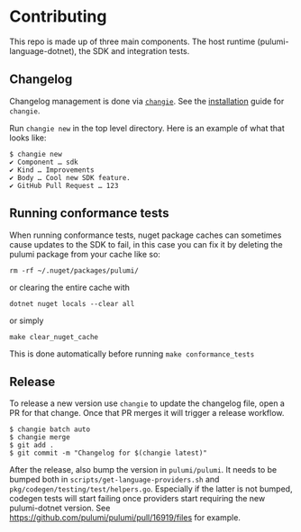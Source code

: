 # Contributing

This repo is made up of three main components. The host runtime (pulumi-language-dotnet), the SDK and integration tests.

## Changelog

Changelog management is done via [`changie`](https://changie.dev/).
See the [installation](https://changie.dev/guide/installation/) guide for `changie`.

Run `changie new` in the top level directory. Here is an example of what that looks like:

```shell
$ changie new
✔ Component … sdk
✔ Kind … Improvements
✔ Body … Cool new SDK feature.
✔ GitHub Pull Request … 123
```

## Running conformance tests

When running conformance tests, nuget package caches can sometimes cause updates to the SDK to fail,
in this case you can fix it by deleting the pulumi package from your cache like so:

```shell
rm -rf ~/.nuget/packages/pulumi/
```

or clearing the entire cache with

```shell
dotnet nuget locals --clear all
```

or simply

```shell
make clear_nuget_cache
```

This is done automatically before running `make conformance_tests`

## Release

To release a new version use `changie` to update the changelog file, open a PR for that change. Once that PR merges it will trigger a release workflow.

```shell
$ changie batch auto
$ changie merge
$ git add .
$ git commit -m "Changelog for $(changie latest)"
```

After the release, also bump the version in `pulumi/pulumi`.  It needs to be bumped both in `scripts/get-language-providers.sh` and `pkg/codegen/testing/test/helpers.go`.  Especially if the latter is not bumped, codegen tests will start failing once providers start requiring the new pulumi-dotnet version. See https://github.com/pulumi/pulumi/pull/16919/files for example.
